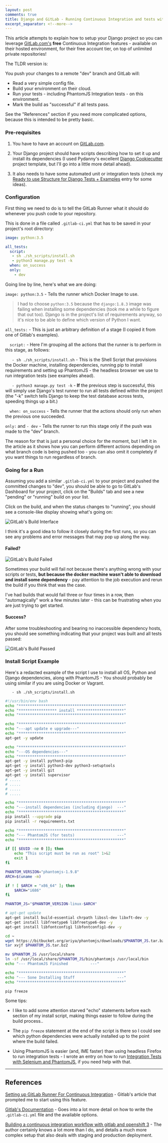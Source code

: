 ```yaml
---
layout: post
comments: true
title: Django and GitLab - Running Continuous Integration and tests with your FREE account
excerpt_separator: <!--more-->
---
```


This article attempts to explain how to setup your Django project so you can leverage [GitLab.com's](https://www.gitlab.com) **free** Continuous Integration features - available on their hosted environment, for their free account tier, on top of unlimited private repositories!

The TLDR version is:

You push your changes to a remote "dev" branch and GitLab will:

- Read a very simple config file.
- Build your environment on their cloud.
- Run your tests - including PhantomJS Integration tests - on this environment.
- Mark the build as "successful" if all tests pass.

See the "References" section if you need more complicated options, because this is intended to be pretty basic.
<!--more-->

### Pre-requisites

1. You have to have an account on [GitLab.com](https://www.gitlab.com).

2. Your Django project should have scripts describing how to set it up and install its dependencies (I used Pydanny's excellent [Django Cookiecutter](https://github.com/pydanny/cookiecutter-django) project template, but I'll go into a little more detail ahead).

3. It also needs to have some automated unit or integration tests (check my [Ready to use Structure for Django Tests + Examples](/2015/09/21/how-to-test-django-applications_pt1/) entry for some ideas).

### Configuration
First thing we need to do is to tell the GitLab Runner what it should do whenever you push code to your repository.

This is done in a file called `.gitlab-ci.yml` that has to be saved in your project's root directory:

```yaml
image: python:3.5

all_tests:
  script:
   - sh ./sh_scripts/install.sh
   - python3 manage.py test -k
  when: on_success
  only:
    - dev
```


Going line by line, here's what we are doing:

`image: python:3.5` - Tells the runner which Docker Image to use. 

> I had to choose `python:3.5` because the `django:1.8.3` image was failing when installing some dependencies (took me a while to figure that out too). Django is in the project's list of requirements anyway, so it's nice to be able to define which version of Python I want.

`all_tests:` - This is just an arbitrary definition of a stage (I copied it from one of Gitlab's examples).

`  script:` - Here I'm grouping all the actions that the runner is to perform in this stage, as follows:

`   - sh ./sh_scripts/install.sh` - This is the Shell Script that provisions the Docker machine, installing dependencies, running pip to install requirements and setting up PhantomJS - the headless browser we use to run integration tests (see examples ahead).

`   - python3 manage.py test -k` - **If** the previous step is successful, this will simply use Django's test runner to run all tests defined within the project (the "-k" switch tells Django to keep the test database across tests, speeding things up a bit.)

`  when: on_success` - Tells the runner that the actions should only run when the previous one succeeded.

`only:` and `- dev` - Tells the runner to run this stage only if the push was made to the "dev" branch.

The reason for that is just a personal choice for the moment, but I left it in the article as it shows how you can perform different actions depending on what branch code is being pushed too - you can also omit it completely if you want things to run regardless of branch.

### Going for a Run

Assuming you add a similar  `.gitlab-ci.yml` to your project and pushed the committed changes to "dev", you should be able to go to GitLab's Dashboard for your project, click on the "Builds" tab and see a new "pending" or "running" build on your list.

Click on the build, and when the status changes to "running", you should see a console-like display showing what's going on:

![GitLab's Build Interface](https://github.com/dezoito/dezoito.github.io/blob/master/public/images/gitlab-build1.png?raw=true)

I think it's a good idea to follow it closely during the first runs, so you can see any problems and error messages that may pop up along the way.

#### **Failed?**

![GitLab's Build Failed](https://github.com/dezoito/dezoito.github.io/blob/master/public/images/gitlab-build-fail.png?raw=true)

Sometimes your build will fail not because there's anything wrong with your scripts or tests, **but because the docker machine wasn't able to download and install some dependency** - pay attention to the job execution and rerun the build if you think that was the case.

I've had builds that would fail three or four times in a row, then "automagically" work a few minutes later - this can be frustrating when you are just trying to get started.

#### **Success?**

After some troubleshooting and bearing no inaccessible dependency hosts, you should see something indicating that your project was built and all tests passed: 

![GitLab's Build Passed](https://github.com/dezoito/dezoito.github.io/blob/master/public/images/gitlab-build-passed.png?raw=true)


### Install Script Example

Here's a redacted example of the script I use to install all OS, Python and Django dependencies, along with PhantomJS - You should probably be using similar if you are using Docker or Vagrant.

`   - sh ./sh_scripts/install.sh`

```sh
#!/usr/bin/env bash
echo "***********************************************"
echo "***************** install *********************"
echo "***********************************************"

echo "***********************************************"
echo "---apt update e upgrade---"
echo "***********************************************"
apt-get -y update

echo "***********************************************"
echo "---OS dependencies---"
echo "***********************************************"
apt-get -y install python3-pip
apt-get -y install python3-dev python3-setuptools
apt-get -y install git
apt-get -y install supervisor
# .....
# .....
# .....
# .....

echo "***********************************************"
echo "---install dependencies (including django)  ---"
echo "***********************************************"
pip install --upgrade pip
pip install -r requirements.txt

echo "***********************************************"
echo "--- PhantomJS (for tests)                   ---"
echo "***********************************************"

if [[ $EUID -ne 0 ]]; then
    echo "This script must be run as root" 1>&2
    exit 1
fi

PHANTOM_VERSION="phantomjs-1.9.8"
ARCH=$(uname -m)

if ! [ $ARCH = "x86_64" ]; then
    $ARCH="i686"
fi

PHANTOM_JS="$PHANTOM_VERSION-linux-$ARCH"

# apt-get update
apt-get install build-essential chrpath libssl-dev libxft-dev -y
apt-get install libfreetype6 libfreetype6-dev -y
apt-get install libfontconfig1 libfontconfig1-dev -y

cd ~
wget https://bitbucket.org/ariya/phantomjs/downloads/$PHANTOM_JS.tar.bz2
tar xvjf $PHANTOM_JS.tar.bz2

mv $PHANTOM_JS /usr/local/share
ln -sf /usr/local/share/$PHANTOM_JS/bin/phantomjs /usr/local/bin
echo "--- PhantomJS Finished          ---"

echo "***********************************************"
echo "--- Sone Installing Stuff                   ---"
echo "***********************************************"

pip freeze
```

Some tips:

- I like to add some attention starved "echo" statements before each section of my install script, making things easier to follow during the build process..

- The `pip freeze` statement at the end of the  script is there so I could see which python dependencies were actually installed up to the point where the build failed.

- Using PhantomJS is easier (and, IME faster) than using headless Firefox to run integration tests - I wrote an entry on how to run [Integration Tests with Selenium and PhantomJS](http://dezoito.github.io/2015/10/14/flask-test-examples-phantomjs.html), if you need help with that.


---

## References

[Setting up GitLab Runner 
For Continuous Integration](https://about.gitlab.com/2016/03/01/gitlab-runner-with-docker/) - Gitlab's article that prompted me to start using this feature.

[Gitlab's Documentation](http://doc.gitlab.com/ce/ci/yaml/README.html) - Goes into a lot more detail on how to write the `.gitlab-ci.yml` file and the available options.

[Building a continuous integration workflow with 
gitlab and openshift 3](http://davidmburke.com/2016/04/01/building-a-continuous-integration-workflow-with-gitlab-and-openshift-3/) - The author certainly knows a lot more than I do, and details a much more complex setup that also deals with staging and production deployment.











